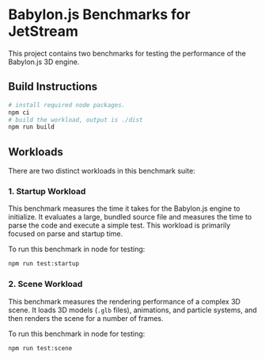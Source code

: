 # Babylon.js Benchmarks for JetStream

This project contains two benchmarks for testing the performance of the Babylon.js 3D engine.

## Build Instructions

```bash
# install required node packages.
npm ci
# build the workload, output is ./dist
npm run build
```

## Workloads

There are two distinct workloads in this benchmark suite:

### 1. Startup Workload

This benchmark measures the time it takes for the Babylon.js engine to initialize. It evaluates a large, bundled source file and measures the time to parse the code and execute a simple test. This workload is primarily focused on parse and startup time.

To run this benchmark in node for testing:
```bash
npm run test:startup
```

### 2. Scene Workload

This benchmark measures the rendering performance of a complex 3D scene. It loads 3D models (`.glb` files), animations, and particle systems, and then renders the scene for a number of frames. 

To run this benchmark in node for testing:
```bash
npm run test:scene
```
